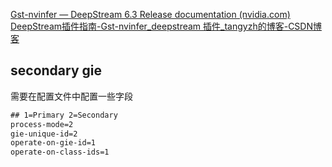 [Gst-nvinfer — DeepStream 6.3 Release documentation (nvidia.com)](https://docs.nvidia.com/metropolis/deepstream/dev-guide/text/DS_plugin_gst-nvinfer.html)
[DeepStream插件指南-Gst-nvinfer_deepstream 插件_tangyzh的博客-CSDN博客](https://blog.csdn.net/tangyzh/article/details/128913841)

## secondary gie
需要在配置文件中配置一些字段
```txt
## 1=Primary 2=Secondary
process-mode=2
gie-unique-id=2
operate-on-gie-id=1
operate-on-class-ids=1
```
